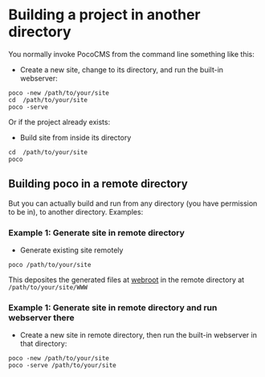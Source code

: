 # Building a project in another directory

You normally invoke PocoCMS from the command line something like this:

* Create a new site, change to its directory, and run
the built-in webserver:

```
poco -new /path/to/your/site
cd  /path/to/your/site
poco -serve
```

Or if the project already exists:

* Build site from inside its directory

```
cd  /path/to/your/site
poco 
```

## Building poco in a remote directory

But you can actually build and run from any directory (you have
permission to be in), to another directory. Examples:

### Example 1: Generate site in remote directory

* Generate existing site remotely


```
poco /path/to/your/site
```

This deposites the generated files at [webroot](glossary.html#webroot) in the 
remote directory at `/path/to/your/site/WWW`


### Example 1: Generate site in remote directory and run webserver there

* Create a new site in remote directory, then run
the built-in webserver in that directory:

```
poco -new /path/to/your/site
poco -serve /path/to/your/site
```

